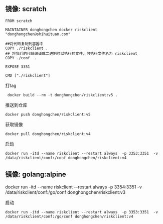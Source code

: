 ## 镜像: scratch
```
FROM scratch

MAINTAINER donghongchen docker riskclient "donghongchen@shihuituan.com"

##将代码复制到容器中
COPY ./riskclient .
## 将我们的代码编译成二进制可以执行的文件，可执行文件名为 riskclient
COPY ./conf  .

EXPOSE 3351

CMD ["./riskclient"]
```

打tag
```docker
 docker build --rm -t donghongchen/riskclient:v5 .
```

推送到仓库
```docker
docker push donghongchen/riskclient:v5
```

获取镜像
```docker
docker pull donghongchen/riskclient:v4
```

启动
```docker
docker run -itd --name riskclient --restart always  -p 3353:3351  -v /data/riskclient/conf:/conf donghongchen/riskclient:v4

```


## 镜像: golang:alpine

docker run -itd --name riskclient --restart always  -p 3354:3351  -v /data/riskclient/conf:/go/conf donghongchen/riskclient:v3


启动
```docker
docker run -itd --name riskclient --restart always  -p 3353:3351  -v /data/riskclient/conf:/go/conf donghongchen/riskclient:v4

```